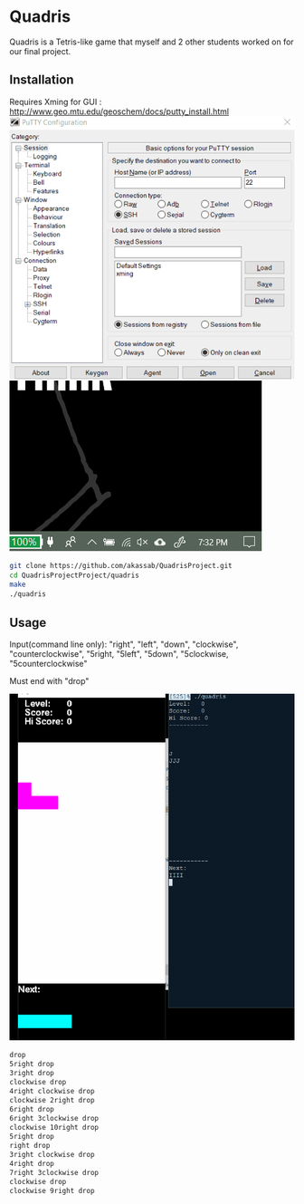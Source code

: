 
# Quadris

Quadris is a Tetris-like game that myself and 2 other students worked on for our final project. 

## Installation
Requires Xming for GUI : http://www.geo.mtu.edu/geoschem/docs/putty_install.html
![](X11Enabled.gif)
![](X11Enabled1.gif)
```bash
git clone https://github.com/akassab/QuadrisProject.git
cd QuadrisProjectProject/quadris
make
./quadris
```
## Usage
Input(command line only): 
"right", "left", "down", "clockwise", "counterclockwise", 
"5right, "5left", "5down", "5clockwise, "5counterclockwise"

Must end with "drop" 

![](example.gif)
```Shell
drop
5right drop
3right drop
clockwise drop
4right clockwise drop
clockwise 2right drop
6right drop
6right 3clockwise drop
clockwise 10right drop
5right drop
right drop
3right clockwise drop
4right drop
7right 3clockwise drop
clockwise drop
clockwise 9right drop



```

